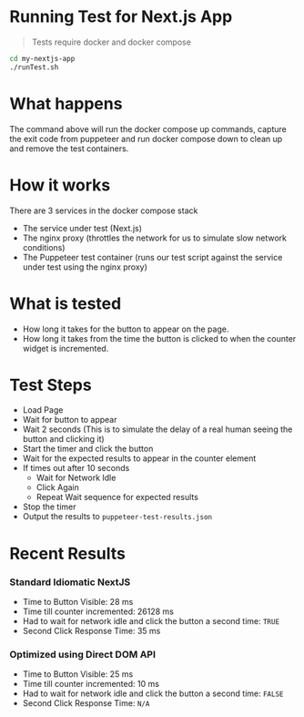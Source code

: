 # Running Test for Next.js App

> Tests require docker and docker compose

```bash
cd my-nextjs-app
./runTest.sh
```

# What happens

The command above will run the docker compose up commands, capture the exit code from puppeteer and run docker compose down to clean up and remove the test containers.

# How it works

There are 3 services in the docker compose stack

- The service under test (Next.js)
- The nginx proxy (throttles the network for us to simulate slow network conditions)
- The Puppeteer test container (runs our test script against the service under test using the nginx proxy)

# What is tested

- How long it takes for the button to appear on the page.
- How long it takes from the time the button is clicked to when the counter widget is incremented.

# Test Steps

- Load Page
- Wait for button to appear
- Wait 2 seconds (This is to simulate the delay of a real human seeing the button and clicking it)
- Start the timer and click the button
- Wait for the expected results to appear in the counter element
- If times out after 10 seconds
  - Wait for Network Idle
  - Click Again
  - Repeat Wait sequence for expected results
- Stop the timer
- Output the results to `puppeteer-test-results.json`

# Recent Results

### Standard Idiomatic NextJS

- Time to Button Visible: 28 ms
- Time till counter incremented: 26128 ms
- Had to wait for network idle and click the button a second time: `TRUE`
- Second Click Response Time: 35 ms

### Optimized using Direct DOM API

- Time to Button Visible: 25 ms
- Time till counter incremented: 10 ms
- Had to wait for network idle and click the button a second time: `FALSE`
- Second Click Response Time: `N/A`
